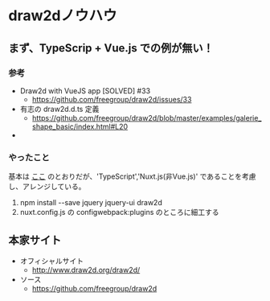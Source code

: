 # draw2dノウハウ

## まず、TypeScrip + Vue.js での例が無い！

### 参考

- Draw2d with VueJS app [SOLVED] #33
  - https://github.com/freegroup/draw2d/issues/33
- 有志の draw2d.d.ts 定義
  - https://github.com/freegroup/draw2d/blob/master/examples/galerie_shape_basic/index.html#L20
- 
 
### やったこと

基本は [ここ](https://github.com/freegroup/draw2d/issues/33) のとおりだが、'TypeScript','Nuxt.js(非Vue.js)' であることを考慮し、アレンジしている。

1. npm install --save jquery jquery-ui draw2d
0. nuxt.config.js の configwebpack:plugins のところに細工する

## 本家サイト

- オフィシャルサイト
  - http://www.draw2d.org/draw2d/
- ソース
  - https://github.com/freegroup/draw2d